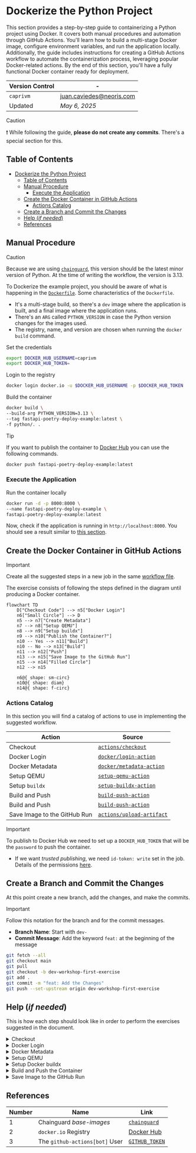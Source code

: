 # Dockerize the Python Project

This section provides a step-by-step guide to containerizing a Python project using Docker. It covers both manual procedures and automation through GitHub Actions. You'll learn how to build a multi-stage Docker image, configure environment variables, and run the application locally. Additionally, the guide includes instructions for creating a GitHub Actions workflow to automate the containerization process, leveraging popular Docker-related actions. By the end of this section, you'll have a fully functional Docker container ready for deployment.

| **Version Control** | -                          |
| ------------------- | -------------------------- |
| `caprivm`           | <juan.caviedes@neoris.com> |
| Updated             | _May 6, 2025_              |

> [!CAUTION]
> :exclamation: While following the guide, **please do not create any commits**. There's a special section for this.

## Table of Contents

- [Dockerize the Python Project](#dockerize-the-python-project)
  - [Table of Contents](#table-of-contents)
  - [Manual Procedure](#manual-procedure)
    - [Execute the Application](#execute-the-application)
  - [Create the Docker Container in GitHub Actions](#create-the-docker-container-in-github-actions)
    - [Actions Catalog](#actions-catalog)
  - [Create a Branch and Commit the Changes](#create-a-branch-and-commit-the-changes)
  - [Help (_if needed_)](#help-if-needed)
  - [References](#references)

## Manual Procedure

> [!CAUTION]
> Because we are using [`chainguard`](https://images.chainguard.dev/directory/image/python/versions), this version should be the latest minor version of Python. At the time of writing the workflow, the version is 3.13.

To Dockerize the example project, you should be aware of what is happening in the [`Dockerfile`](../../python/Dockerfile). Some characteristics of the `Dockerfile`.

- It's a multi-stage build, so there's a `dev` image where the application is built, and a final image where the application runs.
- There's an `ARG` called `PYTHON_VERSION` in case the Python version changes for the images used.
- The registry, name, and version are chosen when running the `docker build` command.

Set the credentials

```bash
export DOCKER_HUB_USERNAME=caprivm
export DOCKER_HUB_TOKEN=
```

Login to the registry

```bash
docker login docker.io -u $DOCKER_HUB_USERNAME -p $DOCKER_HUB_TOKEN
```

Build the container

```bash
docker build \
--build-arg PYTHON_VERSION=3.13 \
--tag fastapi-poetry-deploy-example:latest \
-f python/. .
```

> [!TIP]
> If you want to publish the container to [Docker Hub](https://hub.docker.com/) you can use the following commands.
>
> ```bash
> docker push fastapi-poetry-deploy-example:latest
> ```

### Execute the Application

Run the container locally

```bash
docker run -d -p 8000:8000 \
--name fastapi-poetry-deploy-example \
fastapi-poetry-deploy-example:latest
```

Now, check if the application is running in `http://localhost:8000`. You should see a result similar to [this section](./2-setup-example-project.md#execute-the-application).

## Create the Docker Container in GitHub Actions

> [!IMPORTANT]
> Create all the suggested steps in a new job in the same [workflow file](../../.github/workflows/build-application.yaml).

The exercise consists of following the steps defined in the diagram until producing a Docker container.

```mermaid
flowchart TD
    D["Checkout Code"] --> n5["Docker Login"]
    n6["Small Circle"] --> D
    n5 --> n7["Create Metadata"]
    n7 --> n8["Setup QEMU"]
    n8 --> n9["Setup buildx"]
    n9 --> n10["Publish the Container?"]
    n10 -- Yes --> n11["Build"]
    n10 -- No --> n13["Build"]
    n11 --> n12["Push"]
    n13 --> n15["Save Image to the GitHub Run"]
    n15 --> n14["Filled Circle"]
    n12 --> n15

    n6@{ shape: sm-circ}
    n10@{ shape: diam}
    n14@{ shape: f-circ}

```

### Actions Catalog

In this section you will find a catalog of actions to use in implementing the suggested workflow.

| **Action**      | **Source**                                                             |
| --------------- | ---------------------------------------------------------------------- |
| Checkout        | [`actions/checkout`](https://github.com/actions/checkout)              |
| Docker Login    | [`docker/login-action`](https://github.com/docker/login-action)        |
| Docker Metadata | [`docker/metadata-action`](https://github.com/docker/metadata-action)  |
| Setup QEMU      | [`setup-qemu-action`](https://github.com/docker/setup-qemu-action)     |
| Setup `buildx`  | [`setup-buildx-action`](https://github.com/docker/setup-buildx-action) |
| Build and Push  | [`build-push-action`](https://github.com/docker/build-push-action)     |
| Build and Push  | [`build-push-action`](https://github.com/docker/build-push-action)     |
| Save Image to the GitHub Run        | [`actions/upload-artifact`](https://github.com/actions/upload-artifact)         |

> [!IMPORTANT]
> To publish to Docker Hub we need to set up a `DOCKER_HUB_TOKEN` that will be the `password` to push the container.
>
> - If we want _trusted publishing_, we need `id-token: write` set in the job. Details of the permissions [here](https://docs.github.com/en/actions/security-for-github-actions/security-guides/automatic-token-authentication#permissions-for-the-github_token).

## Create a Branch and Commit the Changes

At this point create a new branch, add the changes, and make the commits.

> [!IMPORTANT]
> Follow this notation for the branch and for the commit messages.
>
> - **Branch Name**: Start with `dev-`
> - **Commit Message**: Add the keyword `feat:` at the beginning of the message

```bash
git fetch --all
git checkout main
git pull
git checkout -b dev-workshop-first-exercise
git add .
git commit -m "feat: Add the Changes"
git push --set-upstream origin dev-workshop-first-exercise
```

## Help (_if needed_)

This is how each step should look like in order to perform the exercises suggested in the document.

<details>

<summary>Checkout</summary>

```yaml
- name: Checkout Code
  uses: actions/checkout@v4
  with:
    fetch-depth: 0
```

</details>

<details>

<summary>Docker Login</summary>

```yaml
- name: Docker Login
  uses: docker/login-action@v3
  with:
    username: ${{ vars.DOCKER_HUB_USERNAME }}
    password: ${{ secrets.DOCKER_HUB_TOKEN }}
```

</details>

<details>

<summary>Docker Metadata</summary>

```yaml
- name: Docker Metadata
  id: meta
  uses: docker/metadata-action@v5
  with:
    images: docker.io/fastapi-poetry-deploy-example
    tags: |
      type=raw,value=0.4.0
      type=raw,value=latest
```

</details>

<details>

<summary>Setup QEMU</summary>

```yaml
- name: Setup QEMU
  uses: docker/setup-qemu-action@v3
```

</details>

<details>

<summary>Setup Docker buildx</summary>

```yaml
- name: Setup Docker Buildx
  uses: docker/setup-buildx-action@v3
```

</details>

<details>

<summary>Build and Push the Container</summary>

```yaml
- name: Build and Push
  uses: docker/build-push-action@v6
  with:
    context: "."
    file: "python/Dockerfile"
    push: ${{ inputs.publish }}
    tags: ${{ steps.meta.outputs.tags }}
    labels: ${{ steps.meta.outputs.labels }}
    outputs: type=docker,dest=${{ runner.temp }}/fastapi-poetry-deploy-example.tar
    build-args:
      PYTHON_VERSION=${{ inputs.python-version }}
```

</details>

<details>

<summary>Save Image to the GitHub Run</summary>

```yaml
- name: Save Image to the GitHub Run
  uses: actions/upload-artifact@v4
  with:
    name: fastapi-poetry-deploy-example
    path: ${{ runner.temp }}/fastapi-poetry-deploy-example.tar
```

</details>

## References

| **Number** | **Name**                       | **Link**                                                                                                                                                         |
| ---------- | ------------------------------ | ---------------------------------------------------------------------------------------------------------------------------------------------------------------- |
| 1          | Chainguard _base-images_       | [`chainguard`](https://images.chainguard.dev/directory/image/python/versions)                                                                                    |
| 2          | `docker.io` Registry           | [Docker Hub](https://hub.docker.com/)                                                                                                                            |
| 3          | The `github-actions[bot]` User | [`GITHUB_TOKEN`](https://docs.github.com/en/actions/security-for-github-actions/security-guides/automatic-token-authentication#permissions-for-the-github_token) |
